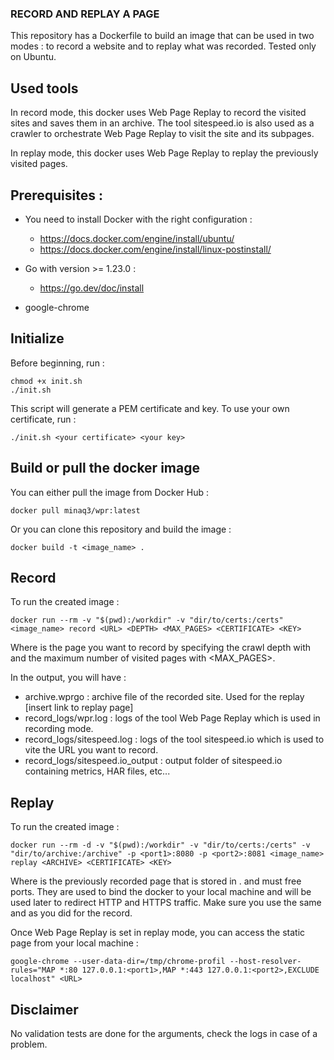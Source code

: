 ### RECORD AND REPLAY A PAGE

This repository has a Dockerfile to build an image that can be used in two modes : to record a website and to replay what was recorded.
Tested only on Ubuntu. 

## Used tools

In record mode, this docker uses Web Page Replay to record the visited sites and saves them in an archive.
The tool sitespeed.io is also used as a crawler to orchestrate Web Page Replay to visit the site and its subpages. 

In replay mode, this docker uses Web Page Replay to replay the previously visited pages. 


## Prerequisites : 

* You need to install Docker with the right configuration : 
    - https://docs.docker.com/engine/install/ubuntu/
    - https://docs.docker.com/engine/install/linux-postinstall/

* Go with version >= 1.23.0 : 
    - https://go.dev/doc/install

* google-chrome


## Initialize 

Before beginning, run : 
```
chmod +x init.sh 
./init.sh 
```

This script will generate a PEM certificate and key. 
To use your own certificate, run :
```
./init.sh <your certificate> <your key>
```


## Build or pull the docker image

You can either pull the image from Docker Hub : 
```
docker pull minaq3/wpr:latest
```

Or you can clone this repository and build the image :
``` 
docker build -t <image_name> .
```


## Record 

To run the created image : 
```
docker run --rm -v "$(pwd):/workdir" -v "dir/to/certs:/certs" <image_name> record <URL> <DEPTH> <MAX_PAGES> <CERTIFICATE> <KEY>
```
Where <URL> is the page you want to record by specifying the crawl depth with <DEPTH> and the maximum number of visited pages with <MAX_PAGES>.

In the output, you will have : 
- archive.wprgo : archive file of the recorded site. Used for the replay [insert link to replay page]
- record_logs/wpr.log : logs of the tool Web Page Replay which is used in recording mode.
- record_logs/sitespeed.log : logs of the tool sitespeed.io which is used to vite the URL you want to record.
- record_logs/sitespeed.io_output : output folder of sitespeed.io containing metrics, HAR files, etc... 


## Replay 

To run the created image : 
```
docker run --rm -d -v "$(pwd):/workdir" -v "dir/to/certs:/certs" -v "dir/to/archive:/archive" -p <port1>:8080 -p <port2>:8081 <image_name> replay <ARCHIVE> <CERTIFICATE> <KEY>
```

Where <URL> is the previously recorded page that is stored in <ARCHIVE>. <port1> and <port2> must free ports. They are used to bind the docker to your local machine and will be used later to redirect HTTP and HTTPS traffic. 
Make sure you use the same <CERTIFICATE> and <KEY> as you did for the record. 

Once Web Page Replay is set in replay mode, you can access the static page from your local machine : 
```
google-chrome --user-data-dir=/tmp/chrome-profil --host-resolver-rules="MAP *:80 127.0.0.1:<port1>,MAP *:443 127.0.0.1:<port2>,EXCLUDE localhost" <URL> 
```


## Disclaimer 

No validation tests are done for the arguments, check the logs in case of a problem. 

